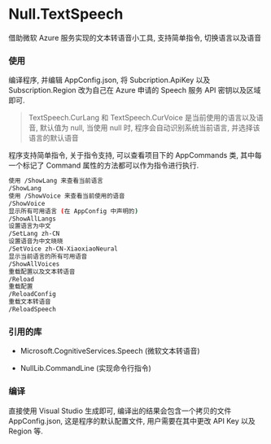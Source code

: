 # Null.TextSpeech

借助微软 Azure 服务实现的文本转语音小工具, 支持简单指令, 切换语言以及语音

### 使用

编译程序, 并编辑 AppConfig.json, 将 Subcription.ApiKey 以及 Subscription.Region 改为自己在 Azure 申请的 Speech 服务 API 密钥以及区域即可.

> TextSpeech.CurLang 和 TextSpeech.CurVoice 是当前使用的语言以及语音, 默认值为 null, 当使用 null 时, 程序会自动识别系统当前语言, 并选择该语言的默认语音

程序支持简单指令, 关于指令支持, 可以查看项目下的 AppCommands 类, 其中每一个标记了 Command 属性的方法都可以作为指令进行执行.

```bash
使用 /ShowLang 来查看当前语言
/ShowLang
使用 /ShowVoice 来查看当前使用的语音
/ShowVoice
显示所有可用语言 (在 AppConfig 中声明的)
/ShowAllLangs
设置语言为中文
/SetLang zh-CN
设置语音为中文晓晓
/SetVoice zh-CN-XiaoxiaoNeural
显示当前语言的所有可用语音
/ShowAllVoices
重载配置以及文本转语音
/Reload
重载配置
/ReloadConfig
重载文本转语音
/ReloadSpeech
```

### 引用的库

- Microsoft.CognitiveServices.Speech (微软文本转语音)

- NullLib.CommandLine (实现命令行指令)

### 编译

直接使用 Visual Studio 生成即可, 编译出的结果会包含一个拷贝的文件 AppConfig.json, 这是程序的默认配置文件, 用户需要在其中更改 API Key 以及 Region 等.
